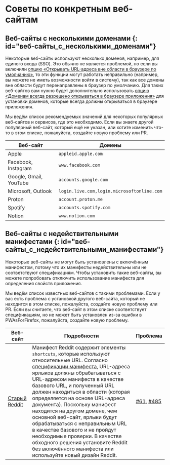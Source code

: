 # Советы по конкретным веб-сайтам

## Веб-сайты с несколькими доменами {: id="веб-сайты_с_несколькими_доменами"}

Некоторые веб-сайты используют несколько доменов, например, для единого входа (SSO). Это обычно
не является проблемой, но если вы включили [опцию «Открывать URL-адреса вне области в браузере по умолчанию»](../user-guide/browser.md#открывать_url-адреса_вне_области_в_браузере_по_умолчанию), то
эти функции могут работать неправильно (например, вы можете не иметь возможности войти в систему), так как
все домены вне области будут перенаправлены в браузер по умолчанию. Для таких веб-сайтов
вам нужно будет дополнительно использовать [опцию «Доменам всегда разрешено открываться в браузере приложения»](../user-guide/browser.md#доменам_всегда_разрешено_открываться_в_браузере_приложения)
для установки доменов, которые всегда должны открываться в браузере приложения.

Мы ведём список рекомендуемых значений для некоторых популярных веб-сайтов и сервисов, где это
необходимо. Если вы знаете другой популярный веб-сайт, который ещё не указан, или хотите
изменить что-то в этом списке, пожалуйста, создайте новую проблему или PR.

| Веб-сайт                | Домены                                    |
|-------------------------|-------------------------------------------|
| Apple                   | `appleid.apple.com`                       |
| Facebook, Instagram     | `www.facebook.com`                        |
| Google, Gmail, YouTube  | `accounts.google.com`                     |
| Microsoft, Outlook      | `login.live.com,login.microsoftonline.com`|
| Proton                  | `account.proton.me`                       |
| Spotify                 | `accounts.spotify.com`                    |
| Notion                  | `www.notion.com`                          |

## Веб-сайты с недействительными манифестами {: id="веб-сайты_с_недействительными_манифестами"}

Некоторые веб-сайты не могут быть установлены с включённым манифестом, потому что их манифесты
недействительны или не соответствуют спецификациям. Чтобы установить такие веб-сайты, вы можете
попробовать отключить использование манифеста для определения свойств приложения.

Мы ведём список известных веб-сайтов с такими проблемами. Если у вас есть проблема с установкой
другого веб-сайта, который не находится в этом списке, пожалуйста, создайте новую проблему или PR. Если вы считаете,
что веб-сайт в этом списке соответствует спецификациям, но не может быть установлен из-за
ошибки в PWAsForFirefox, пожалуйста, создайте новую проблему.

| Веб-сайт                                         | Подробности                                                                                                                                                                                                                                                                                                                                                                                                                                                                                                                                                                                                        | Проблема                                                                                                                          |
|--------------------------------------------------|----------------------------------------------------------------------------------------------------------------------------------------------------------------------------------------------------------------------------------------------------------------------------------------------------------------------------------------------------------------------------------------------------------------------------------------------------------------------------------------------------------------------------------------------------------------------------------------------------------------|----------------------------------------------------------------------------------------------------------------------------------|
| [Старый Reddit](https://old.reddit.com/)         | Манифест Reddit содержит элементы `shortcuts`, которые используют относительные URL. Согласно [спецификации манифеста](https://w3c.github.io/manifest/#processing-shortcut-items), URL-адреса ярлыков должны обрабатываться с URL-адресом манифеста в качестве базового URL, и полученный URL должен находиться в области (которая определяется на основе URL-адреса документа). Поскольку манифест находится на другом домене, чем основной веб-сайт, ярлыки будут обрабатываться с неправильным URL в качестве базового и не пройдут необходимые проверки. В качестве обходного решения установите Reddit без включённого манифеста или используйте новый дизайн Reddit. | [#61](https://github.com/filips123/PWAsForFirefox/issues/61), [#485](https://github.com/filips123/PWAsForFirefox/issues/485)   |
